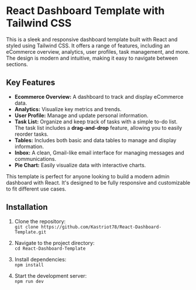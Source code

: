 # React Dashboard Template with Tailwind CSS

This is a sleek and responsive dashboard template built with React and styled using Tailwind CSS. It offers a range of features, including an eCommerce overview, analytics, user profiles, task management, and more. The design is modern and intuitive, making it easy to navigate between sections.

## Key Features

- **Ecommerce Overview:** A dashboard to track and display eCommerce data.
- **Analytics:** Visualize key metrics and trends.
- **User Profile:** Manage and update personal information.
- **Task List:** Organize and keep track of tasks with a simple to-do list.  
  The task list includes a **drag-and-drop** feature, allowing you to easily reorder tasks. 
- **Tables:** Includes both basic and data tables to manage and display information.
- **Inbox:** A clean, Gmail-like email interface for managing messages and communications.
- **Pie Chart:** Easily visualize data with interactive charts.

This template is perfect for anyone looking to build a modern admin dashboard with React. It's designed to be fully responsive and customizable to fit different use cases.

## Installation

1. Clone the repository:  
   `git clone https://github.com/Kastriot78/React-Dashboard-Template.git`

2. Navigate to the project directory:  
   `cd React-Dashboard-Template`

3. Install dependencies:  
   `npm install`

4. Start the development server:  
   `npm run dev`
